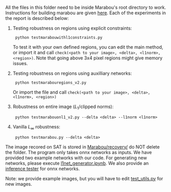 All the files in this folder need to be inside Marabou's root directory to work. Instructions for building marabou are given [here](/readmemarabou.md). Each of the experiments in the report is described below:

1. Testing robustness on regions using explicit constraints:

        python testmarabouwithl1constraints.py

    To test it with your own defined regions, you can edit the main method, or import it and call `check(<path to your image>, <delta>, <l1norm>, <region>)`. Note that going above 3x4 pixel regions might give memory issues.

2. Testing robustness on regions using auxilliary networks:

        python testmarabouregions_v2.py

    Or import the file and call `check(<path to your image>, <delta>, <l1norm>, <region>)`

3. Robustness on entire image ($L_1$/clipped norms):

        python testmarabouonl1_v2.py --delta <delta> --l1norm <l1norm>

4. Vanilla $L_\infty$ robustness:

        python testmarabou.py --delta <delta>

The image recored on SAT is stored in [Marabou/recovery/](/recovery/) do NOT delete the folder. The program only takes onnx networks as inputs. We have provided two example networks with our code. For generating new networks, please execute [l1net_generator.ipynb](/l1net_generator.ipynb). We also provide an [inference tester](/onnx_tester.py) for onnx networks. 

Note: we provide example images, but you will have to edit [test_utils.py](/test_utils.py) for new images. 